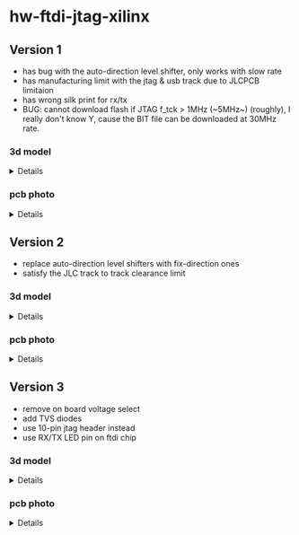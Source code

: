 # hw-ftdi-jtag-xilinx

## Version 1
- has bug with the auto-direction level shifter, only works with slow rate
- has manufacturing limit with the jtag & usb track due to JLCPCB limitaion
- has wrong silk print for rx/tx
- BUG: cannot download flash if JTAG f_tck > 1MHz (~5MHz~) (roughly), I really don't know Y, cause the BIT file can be downloaded at 30MHz rate.

### 3d model

<details>

  ![top_3d](images/top_3d.png)
  ![bottom_3d](images/bottom_3d.png)

</details>

### pcb photo

<details>

  ![pcb v1](images/v1.jpg)

</details>


## Version 2
- replace auto-direction level shifters with fix-direction ones
- satisfy the JLC track to track clearance limit

### 3d model

<details>

  ![top_3d](images/v2_top_3d.png)

</details>

### pcb photo

<details>

  ![pcb v2](images/v2.jpg)

</details>

## Version 3
- remove on board voltage select
- add TVS diodes
- use 10-pin jtag header instead
- use RX/TX LED pin on ftdi chip

### 3d model

<details>

  ![top_3d](images/v3_3d.png)

</details>

### pcb photo

<details>

  ![pcb v3](images/v3.jpg)

</details>
